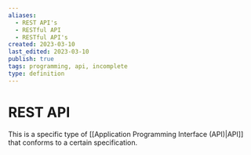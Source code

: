```yaml
---
aliases:
  - REST API's
  - RESTful API
  - RESTful API's
created: 2023-03-10
last_edited: 2023-03-10
publish: true
tags: programming, api, incomplete
type: definition
---
```

# REST API

This is a specific type of [[Application Programming Interface (API)|API]] that conforms to a certain specification.

